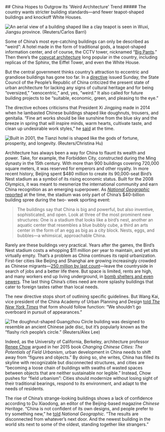 <meta charset="utf8">
## China Hopes to Outgrow Its 'Weird Architecture' Trend
##### The country wants stricter building standards—and fewer teapot-shaped buildings and knockoff White Houses.

![An aerial view of a building shaped like a clay teapot is seen in Wuxi, Jiangsu province. (Reuters/Carlos Barri)](http://pic.ffsky.net/images/2016/02/26/2dbf0dc460ae127cf92faf1a9c0dba76.png)

Some of China’s most eye-catching buildings can only be described as “weird”: A hotel made in the form of traditional gods, a teapot-shaped information center, and of course, the CCTV tower, nicknamed “[Big Pants](http://www.citylab.com/design/2012/05/construction-finally-ends-cctvs-beijing-headquarters/2045/).” Then there’s the [copycat architecture](http://www.citylab.com/design/2015/04/copycat-architecture-is-still-booming-in-china/390138/) long popular in the country, including replicas of the Sphinx, the Eiffel Tower, and even the White House.

But the central government thinks country’s attraction to eccentric and grandiose buildings has gone too far. In a [directive](http://news.xinhuanet.com/politics/2016-02/22/c_128738587.htm) issued Sunday, the State Council of the People’s Republic of China criticized the present state of urban architecture for lacking any signs of cultural heritage and for being “oversized,” “xenocentric,” and, yes, “weird.” It also called for future building projects to be “suitable, economic, green, and pleasing to the eye.”

The directive echoes criticisms that President Xi Jingping made in 2014 when he lambasted Chinese buildings shaped like doughnuts, trousers, and genitalia. “Fine art works should be like sunshine from the blue sky and the breeze in spring that will inspire minds, warm hearts, cultivate taste, and clean up undesirable work styles,” he [said](http://www.dezeen.com/2014/10/20/no-more-weird-architecture-in-china-says-chinese-president/) at the time.

![Built in 2001, the Tianzi hotel is shaped like the gods of fortune, prosperity, and longevity. (Reuters/Christina Hu)](http://pic.ffsky.net/images/2016/02/26/b47b1ba580390807b5d7e7db5703a559.png)

Architecture has always been a way for China to flaunt its wealth and power. Take, for example, the Forbidden City, constructed during the Ming dynasty in the 15th century. With more than 900 buildings covering 720,000 square meters, it was reserved for emperors and other royalty. In more recent history, Beijing spent $480 million to create its 90,000-seat Bird’s Nest stadium as a symbol of its rising economic status. Built for the 2008 Olympics, it was meant to mesmerize the international community and earn China recognition as an emerging superpower. As [*National Geographic* reported](http://ngm.nationalgeographic.com/2008/05/china/architecture/ted-fishman-text/2) at the time, the stadium was only part of China’s $40-billion building spree during the two- week sporting event:

> The buildings say that China is big and powerful, but also inventive, sophisticated, and open. Look at three of the most prominent new structures: One is a stadium that looks like a bird’s nest, another an aquatic center that resembles a blue bubbly cube, a third an arts center in the form of an egg as big as a city block. Nests, eggs, and bubbles—a whimsical, approachable China. 

Rarely are these buildings very practical. Years after the games, the Bird’s Nest stadium costs a whopping $11 million per year to maintain, and yet sits virtually empty. That’s a problem as China continues its rapid urbanization. First-tier cities like Beijing and Shanghai are growing increasingly crowded as Chinese migrants—[250 million by last count](http://www.citylab.com/housing/2015/12/can-china-keep-its-new-promise-to-city-migrants/420672/)—leave the countryside in search of jobs and a better life there. But space is limited, rents are high, and many workers end up living underground, in [bomb shelters and even sewers](http://www.citylab.com/housing/2015/11/beijings-migrant-workers-are-still-living-in-storage-basements-and-bomb-shelters/414337/). The last thing China’s cities need are more splashy buildings that cater to foreign tastes rather than local needs.

The new directive stops short of outlining specific guidelines. But Wang Kai, vice president of the China Academy of Urban Planning and Design [told *The New York Times*](http://www.nytimes.com/2016/02/23/world/asia/china-weird-architecture.html?_r=0) that form should follow function: “We shouldn’t go overboard in pursuit of appearances.”

![The doughnut-shaped Guangzhou Circle building was designed to resemble an ancient Chinese jade disc, but it’s popularly known as the “flashy rich people’s circle.” (Reuters/Alex Lee)](http://pic.ffsky.net/images/2016/02/26/75a50e163c751d62c0b49c70c9e9971e.png)

Indeed, as the University of California, Berkeley, architecture professor [Renee Chow](http://www.fieldurbanism.com) argued in her 2015 book *Changing Chinese Cities: The Potentials of Field Urbanism*, urban development in China needs to shift away from “figures and objects.” By doing so, she writes, China has filled its skyline with recognizable but disconnected structures, and cities are “becoming a loose chain of buildings with swaths of wasted spaces between objects that are neither sustainable nor legible.” Instead, Chow pushes for “field urbanism”: Cities should modernize without losing sight of their traditional bearings, respond to its environment, and adapt to the needs of residents.

The rise of China’s strange-looking buildings shows a lack of confidence according to Du Xiaodong, an editor of the Beijing-based magazine *Chinese Heritage*. “China is not confident of its own designs, and people prefer to try something new,” he [told](http://ngm.nationalgeographic.com/2008/05/china/architecture/ted-fishman-text/2) *National Geographic*. ”The results are disconnected from whatever’s next door. And the newest building in the world sits next to some of the oldest, standing together like strangers.”











